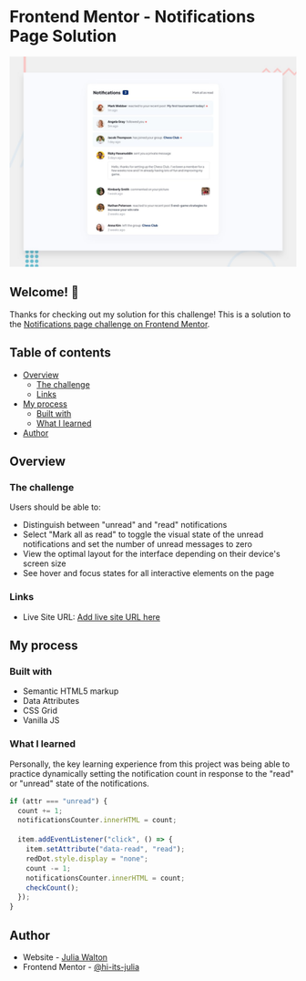 # Frontend Mentor - Notifications Page Solution

![Design preview for the Notifications page coding challenge](./design/desktop-preview.jpg)

## Welcome! 👋

Thanks for checking out my solution for this challenge! This is a solution to the [Notifications page challenge on Frontend Mentor](https://www.frontendmentor.io/challenges/notifications-page-DqK5QAmKbC).

## Table of contents

- [Overview](#overview)
  - [The challenge](#the-challenge)
  - [Links](#links)
- [My process](#my-process)
  - [Built with](#built-with)
  - [What I learned](#what-i-learned)
- [Author](#author)

## Overview

### The challenge

Users should be able to:

- Distinguish between "unread" and "read" notifications
- Select "Mark all as read" to toggle the visual state of the unread notifications and set the number of unread messages to zero
- View the optimal layout for the interface depending on their device's screen size
- See hover and focus states for all interactive elements on the page

### Links

- Live Site URL: [Add live site URL here](https://juliawalton.github.io/notifications-page-main/)

## My process

### Built with

- Semantic HTML5 markup
- Data Attributes
- CSS Grid
- Vanilla JS

### What I learned

Personally, the key learning experience from this project was being able to practice dynamically setting the notification count in response to the "read" or "unread" state of the notifications.

```js
if (attr === "unread") {
  count += 1;
  notificationsCounter.innerHTML = count;

  item.addEventListener("click", () => {
    item.setAttribute("data-read", "read");
    redDot.style.display = "none";
    count -= 1;
    notificationsCounter.innerHTML = count;
    checkCount();
  });
}
```

## Author

- Website - [Julia Walton](https://juliawalton.github.io/portfolio/)
- Frontend Mentor - [@hi-its-julia](https://www.frontendmentor.io/profile/hi-its-julia)
